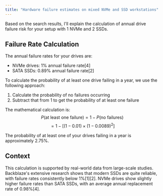```yaml
---
title: "Hardware failure estimates on mixed NVMe and SSD workstations"
---
```


Based on the search results, I'll explain the calculation of annual drive failure risk for your setup with 1 NVMe and 2 SSDs.

## Failure Rate Calculation

The annual failure rates for your drives are:

- NVMe drives: 1% annual failure rate\[4]
- SATA SSDs: 0.89% annual failure rate\[2]

To calculate the probability of at least one drive failing in a year, we use the following approach:

1. Calculate the probability of no failures occurring
2. Subtract that from 1 to get the probability of at least one failure

The mathematical calculation is:$$P(\text{at least one failure}) = 1 - P(\text{no failures})$$$$= 1 - [(1-0.01) \times (1-0.0089)^2]$$

The probability of at least one of your drives failing in a year is approximately 2.75%.

## Context

This calculation is supported by real-world data from large-scale studies. Backblaze's extensive research shows that modern SSDs are quite reliable, with failure rates consistently below 1%\[1]\[2]. NVMe drives show slightly higher failure rates than SATA SSDs, with an average annual replacement rate of 0.98%\[4].

&#x20;
